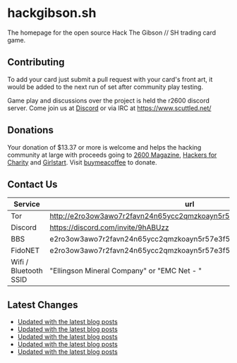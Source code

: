 # hackgibson.sh
The homepage for the open source Hack The Gibson // SH trading card game.


## Contributing

To add your card just submit a pull request with your card's front art, it would be added to the next run of set after community play testing.

Game play and discussions over the project is held the r2600 discord server. Come join us at [Discord](https://discord.com/invite/9hABUzz) or via IRC at https://www.scuttled.net/


## Donations

Your donation of $13.37 or more is welcome and helps the hacking community at large with proceeds going to [2600 Magazine](https://2600.com/), [Hackers for Charity](https://hackersforcharity.org) and [Girlstart](https://girlstart.org).  Visit [buymeacoffee](https://www.buymeacoffee.com/hackgibson.sh) to donate.


## Contact Us

Service | url
-|-
Tor | http://e2ro3ow3awo7r2favn24n65ycc2qmzkoayn5r57e3f56nvjwdcgg32ad.onion
Discord | https://discord.com/invite/9hABUzz
BBS | e2ro3ow3awo7r2favn24n65ycc2qmzkoayn5r57e3f56nvjwdcgg32ad.onion:23
FidoNET | e2ro3ow3awo7r2favn24n65ycc2qmzkoayn5r57e3f56nvjwdcgg32ad.onion:24554
Wifi / Bluetooth SSID | "Ellingson Mineral Company" or "EMC Net - <fidonet address>"

## Latest Changes
<!-- BLOG-POST-LIST:START -->
- [Updated with the latest blog posts](https://github.com/DFW2600/hackgibson.sh/commit/0dde986a70a35cee7ebcca45d4b4ae5c51b6c451)
- [Updated with the latest blog posts](https://github.com/DFW2600/hackgibson.sh/commit/2086a3ac2a423306a9655d93dca6364f00be997f)
- [Updated with the latest blog posts](https://github.com/DFW2600/hackgibson.sh/commit/b50a840441d74d8e3fb075e5ac6aac439978c030)
- [Updated with the latest blog posts](https://github.com/DFW2600/hackgibson.sh/commit/793b859366895551f28d81a7212987324b1a72c7)
- [Updated with the latest blog posts](https://github.com/DFW2600/hackgibson.sh/commit/78d95a6209f2d3c7ece498a2145e7d57355187a3)
<!-- BLOG-POST-LIST:END -->
